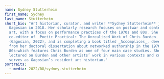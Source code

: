 ```yaml
---
name: Sydney Stutterheim
first_name: Sydney
last_name: Stutterheim
short_bio: "Art historian, curator, and writer **Sydney Stutterheim** joined
  Gagosian in 2018. Her scholarly research focuses on postwar and contemporary
  art, with a focus on performance practices of the 1970s and 80s. She is the
  co-editor of _Poetic Practical: The Unrealized Work of Chris Burden_
  (Gagosian, 2022), and is completing a book titled _Accomplices_, developed
  from her doctoral dissertation about networked authorship in the 1970s and
  80s—which features Chris Burden as one of four main case studies. She has
  lectured on Burden and other artists’ work in various contexts and currently
  serves as Gagosian’s resident art historian."
portraits:
  - media: 2022/08/sydney-stutterheim
---
```


